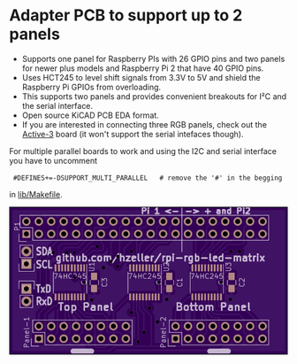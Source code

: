 Adapter PCB to support up to 2 panels
======================================

   * Supports one panel for Raspberry PIs with 26 GPIO pins and two
     panels for newer plus models and Raspberry Pi 2 that have 40 GPIO pins.
   * Uses HCT245 to level shift signals from 3.3V to 5V and shield
     the Raspberry Pi GPIOs from overloading.
   * This supports two panels and provides convenient breakouts
     for I²C and the serial interface.
   * Open source KiCAD PCB EDA format.
   * If you are interested in connecting three RGB panels, check out the
     [Active-3](../active-3/) board (it won't support the serial intefaces
     though).

For multiple parallel boards to work and using the I2C and serial interface you have to uncomment

     #DEFINES+=-DSUPPORT_MULTI_PARALLEL   # remove the '#' in the begging

in [lib/Makefile](../../lib/Makefile).

![Preview][rendering]

[rendering]: ../../img/active2-pcb.png
